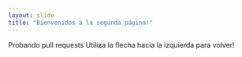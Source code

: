 ```yaml
---
layout: slide
title: "Bienvenidos a la segunda página!"
---
```

Probando pull requests
Utiliza la flecha hacia la izquierda para volver!